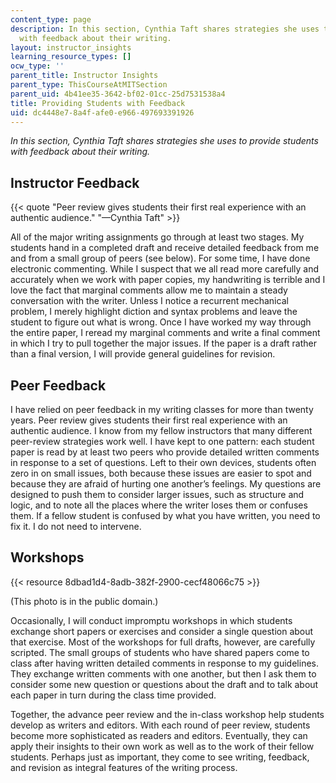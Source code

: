 ```yaml
---
content_type: page
description: In this section, Cynthia Taft shares strategies she uses to provide students
  with feedback about their writing.
layout: instructor_insights
learning_resource_types: []
ocw_type: ''
parent_title: Instructor Insights
parent_type: ThisCourseAtMITSection
parent_uid: 4b41ee35-3642-bf02-01cc-25d7531538a4
title: Providing Students with Feedback
uid: dc4448e7-8a4f-afe0-e966-497693391926
---
```


_In this section, Cynthia Taft shares strategies she uses to provide students with feedback about their writing._

Instructor Feedback
-------------------

{{< quote "Peer review gives students their first real experience with an authentic audience." "—Cynthia Taft" >}}

All of the major writing assignments go through at least two stages. My students hand in a completed draft and receive detailed feedback from me and from a small group of peers (see below). For some time, I have done electronic commenting. While I suspect that we all read more carefully and accurately when we work with paper copies, my handwriting is terrible and I love the fact that marginal comments allow me to maintain a steady conversation with the writer. Unless I notice a recurrent mechanical problem, I merely highlight diction and syntax problems and leave the student to figure out what is wrong. Once I have worked my way through the entire paper, I reread my marginal comments and write a final comment in which I try to pull together the major issues. If the paper is a draft rather than a final version, I will provide general guidelines for revision.

Peer Feedback
-------------

I have relied on peer feedback in my writing classes for more than twenty years. Peer review gives students their first real experience with an authentic audience. I know from my fellow instructors that many different peer-review strategies work well. I have kept to one pattern: each student paper is read by at least two peers who provide detailed written comments in response to a set of questions. Left to their own devices, students often zero in on small issues, both because these issues are easier to spot and because they are afraid of hurting one another’s feelings. My questions are designed to push them to consider larger issues, such as structure and logic, and to note all the places where the writer loses them or confuses them. If a fellow student is confused by what you have written, you need to fix it. I do not need to intervene.

Workshops
---------

{{< resource 8dbad1d4-8adb-382f-2900-cecf48066c75 >}}  

(This photo is in the public domain.)

Occasionally, I will conduct impromptu workshops in which students exchange short papers or exercises and consider a single question about that exercise. Most of the workshops for full drafts, however, are carefully scripted. The small groups of students who have shared papers come to class after having written detailed comments in response to my guidelines. They exchange written comments with one another, but then I ask them to consider some new question or questions about the draft and to talk about each paper in turn during the class time provided.

Together, the advance peer review and the in-class workshop help students develop as writers and editors. With each round of peer review, students become more sophisticated as readers and editors. Eventually, they can apply their insights to their own work as well as to the work of their fellow students. Perhaps just as important, they come to see writing, feedback, and revision as integral features of the writing process.